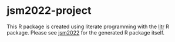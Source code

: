 # jsm2022-project

This R package is created using literate programming with the  [litr](https://github.com/jacobbien/litr-project/tree/main/litr) R package.  Please see [jsm2022](jsm2022) for the generated R package itself.
